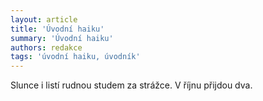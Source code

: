 ```yaml
---
layout: article
title: 'Úvodní haiku'
summary: 'Úvodní haiku'
authors: redakce
tags: 'úvodní haiku, úvodník'
---
```


Slunce i listí
rudnou studem za strážce.
V říjnu přijdou dva.
